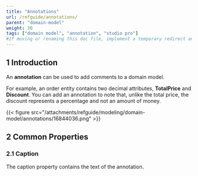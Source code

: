 ```yaml
---
title: "Annotations"
url: /refguide/annotations/
parent: "domain-model"
weight: 30
tags: ["domain model", "annotation", "studio pro"]
#If moving or renaming this doc file, implement a temporary redirect and let the respective team know they should update the URL in the product. See Mapping to Products for more details.
---
```


## 1 Introduction

An **annotation** can be used to add comments to a domain model.

For example, an order entity contains two decimal attributes, **TotalPrice** and **Discount**. You can add an annotation to note that, unlike the total price, the discount represents a percentage and not an amount of money.

{{< figure src="/attachments/refguide/modeling/domain-model/annotations/16844036.png" >}}

## 2 Common Properties

### 2.1 Caption

The caption property contains the text of the annotation.
